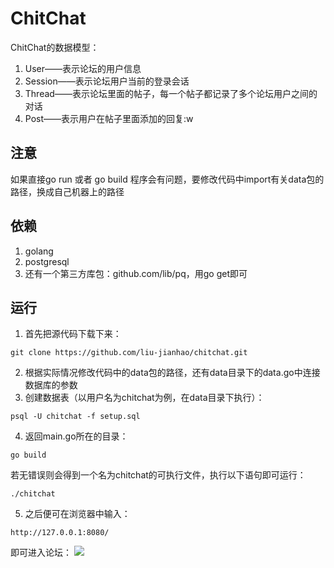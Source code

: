 # ChitChat

ChitChat的数据模型：
1. User——表示论坛的用户信息
2. Session——表示论坛用户当前的登录会话
3. Thread——表示论坛里面的帖子，每一个帖子都记录了多个论坛用户之间的对话
4. Post——表示用户在帖子里面添加的回复:w

## 注意
如果直接go run 或者 go build 程序会有问题，要修改代码中import有关data包的路径，换成自己机器上的路径

## 依赖
1. golang
2. postgresql
3. 还有一个第三方库包：github.com/lib/pq，用go get即可

## 运行
1. 首先把源代码下载下来：
```shell
git clone https://github.com/liu-jianhao/chitchat.git
```
2. 根据实际情况修改代码中的data包的路径，还有data目录下的data.go中连接数据库的参数
3. 创建数据表（以用户名为chitchat为例，在data目录下执行）：
```shell
psql -U chitchat -f setup.sql
```
4. 返回main.go所在的目录：
```shell
go build
```
若无错误则会得到一个名为chitchat的可执行文件，执行以下语句即可运行：
```shell
./chitchat
```
5. 之后便可在浏览器中输入：
```shell
http://127.0.0.1:8080/
```
即可进入论坛：
![](https://github.com/liu-jianhao/chitchat/tree/master/img/chitchat.png)